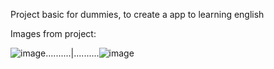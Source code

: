 Project basic for dummies, to create a app to learning english


Images from project:


![image](https://user-images.githubusercontent.com/72364037/174932181-9739aa9e-ced3-42a2-9666-691edbcf6b20.png)..........|..........![image](https://user-images.githubusercontent.com/72364037/174937441-e624956b-4123-4ef0-a172-d9632c3b20f4.png)
